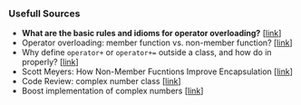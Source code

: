 ### Usefull Sources

- **What are the basic rules and idioms for operator overloading?**
  [[link](https://stackoverflow.com/questions/4421706/what-are-the-basic-rules-and-idioms-for-operator-overloading)]
- Operator overloading: member function vs. non-member function?
  [[link](https://stackoverflow.com/questions/4622330/operator-overloading-member-function-vs-non-member-function?noredirect=1&lq=1)]
- Why define `operator+` or `operator+=` outside a class, and how
  do in properly?
  [[link](https://stackoverflow.com/questions/4652932/why-define-operator-or-outside-a-class-and-how-to-do-it-properly)]
- Scott Meyers: How Non-Member Fucntions Improve Encapsulation
  [[link](https://www.drdobbs.com/article/print?articleId=184401197&siteSectionName=cpp)]
- Code Review: complex number class
  [[link](http://www.gotw.ca/gotw/004.htm)]
- Boost implementation of complex numbers
  [[link](https://live.boost.org/doc/libs/1_86_0/libs/multiprecision/doc/html/boost_multiprecision/tut/complex.html)]





